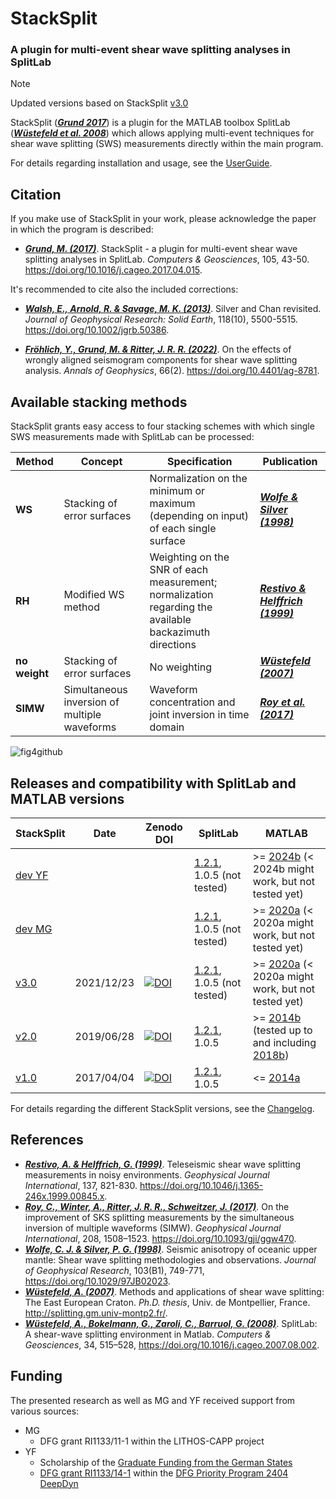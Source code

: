 # StackSplit

### A plugin for multi-event shear wave splitting analyses in SplitLab

> [!NOTE]
> Updated versions based on StackSplit [v3.0](https://github.com/michaelgrund/stacksplit/releases/tag/v3.0)


StackSplit ([**_Grund 2017_**](https://doi.org/10.1016/j.cageo.2017.04.015)) is a plugin for the MATLAB toolbox
SplitLab ([**_Wüstefeld et al. 2008_**](https://www.sciencedirect.com/science/article/pii/S0098300407001859))
which allows applying multi-event techniques for shear wave splitting (SWS) measurements directly within the
main program.

For details regarding installation and usage, see the [UserGuide](https://github.com/yvonnefroehlich/splitlab_stacksplit/blob/main/02_stacksplit/StackSplit/Doc/StackSplit_userguide.md).


## Citation

If you make use of StackSplit in your work, please acknowledge the paper in which the program is described:

- [**_Grund, M. (2017)_**](https://doi.org/10.1016/j.cageo.2017.04.015).
  StackSplit - a plugin for multi-event shear wave splitting analyses in SplitLab.
  *Computers & Geosciences*, 105, 43-50.
  https://doi.org/10.1016/j.cageo.2017.04.015.

It's recommended to cite also the included corrections:

- [**_Walsh, E., Arnold, R. & Savage, M. K. (2013)_**](https://doi.org/10.1002/jgrb.50386).
  Silver and Chan revisited.
  *Journal of Geophysical Research: Solid Earth*, 118(10), 5500-5515.
  https://doi.org/10.1002/jgrb.50386.

- [**_Fröhlich, Y., Grund, M. & Ritter, J. R. R. (2022)_**](https://doi.org/10.4401/ag-8781).
  On the effects of wrongly aligned seismogram components for shear wave splitting analysis.
  *Annals of Geophysics*, 66(2).
  https://doi.org/10.4401/ag-8781.


## Available stacking methods

StackSplit grants easy access to four stacking schemes with which single SWS measurements made with SplitLab can
be processed:

| Method | Concept | Specification | Publication |
| --- | --- | --- | --- |
| **WS** | Stacking of error surfaces | Normalization on the minimum or maximum (depending on input) of each single surface | [**_Wolfe & Silver (1998)_**](https://doi.org/10.1029/97JB02023) |
| **RH** | Modified WS method | Weighting on the SNR of each measurement; normalization regarding the available backazimuth directions | [**_Restivo & Helffrich (1999)_**](https://doi.org/10.1046/j.1365-246x.1999.00845.x) |
| **no weight** | Stacking of error surfaces | No weighting | [**_Wüstefeld (2007)_**](http://splitting.gm.univ-montp2.fr/) |
| **SIMW** | Simultaneous inversion of multiple waveforms | Waveform concentration and joint inversion in time domain | [**_Roy et al. (2017)_**](https://doi.org/10.1093/gji/ggw470) |

![fig4github](https://user-images.githubusercontent.com/23025878/56716351-6d3d2a80-673a-11e9-8b34-2191c119d780.png)


## Releases and compatibility with SplitLab and MATLAB versions

| StackSplit | Date | Zenodo DOI | SplitLab | MATLAB |
| --- | --- | --- | --- | --- |
| [dev YF](https://github.com/yvonnefroehlich/splitlab_stacksplit) | | | [1.2.1](https://robporritt.wordpress.com/software/), 1.0.5 (not tested) | >= [2024b](https://mathworks.com/help/releases/R2024b/index.html) (< 2024b might work, but not tested yet) |
| [dev MG](https://github.com/michaelgrund/stacksplit) | | | [1.2.1](https://robporritt.wordpress.com/software/), 1.0.5 (not tested) | >= [2020a](https://mathworks.com/help/releases/R2020a/index.html) (< 2020a might work, but not tested yet) |
| [v3.0](https://github.com/michaelgrund/stacksplit/releases/tag/v3.0) | 2021/12/23 | [![DOI](https://zenodo.org/badge/DOI/10.5281/zenodo.5802051.svg)](https://doi.org/10.5281/zenodo.5802051) | [1.2.1](https://robporritt.wordpress.com/software/), 1.0.5 (not tested) | >= [2020a](https://mathworks.com/help/releases/R2020a/index.html) (< 2020a might work, but not tested yet) |
| [v2.0](https://github.com/michaelgrund/stacksplit/releases/tag/v2.0) | 2019/06/28 | [![DOI](https://zenodo.org/badge/DOI/10.5281/zenodo.7118716.svg)](https://doi.org/10.5281/zenodo.7118716) | [1.2.1](https://robporritt.wordpress.com/software/), 1.0.5 | >= [2014b](https://mathworks.com/company/newsroom/mathworks-introduces-new-features-in-matlab-and-simulink.html) (tested up to and including [2018b](https://mathworks.com/help/releases/R2018b/index.html)) |
| [v1.0](https://github.com/michaelgrund/stacksplit/releases/tag/v1.0) | 2017/04/04 | [![DOI](https://zenodo.org/badge/DOI/10.5281/zenodo.464385.svg)](https://doi.org/10.5281/zenodo.464385) | [1.2.1](https://robporritt.wordpress.com/software/), 1.0.5 | <= [2014a](https://mathworks.com/company/newsroom/mathworks-announces-release-2014a-of-the-matlab-and-simulink-product-families.html) |

For details regarding the different StackSplit versions, see the [Changelog](https://github.com/yvonnefroehlich/splitlab_stacksplit/blob/main/02_stacksplit/changelog.md).


## References

- [**_Restivo, A. & Helffrich, G. (1999)_**](https://doi.org/10.1046/j.1365-246x.1999.00845.x).
  Teleseismic shear wave splitting measurements in noisy environments.
  *Geophysical Journal International*, 137, 821-830.
  https://doi.org/10.1046/j.1365-246x.1999.00845.x.
- [**_Roy, C., Winter, A., Ritter, J. R. R., Schweitzer, J. (2017)_**](https://doi.org/10.1093/gji/ggw470).
  On the improvement of SKS splitting measurements by the simultaneous inversion of multiple waveforms (SIMW).
  *Geophysical Journal International*, 208, 1508–1523.
  https://doi.org/10.1093/gji/ggw470.
- [**_Wolfe, C. J. & Silver, P. G. (1998)_**](https://doi.org/10.1029/97JB02023).
  Seismic anisotropy of oceanic upper mantle: Shear wave splitting methodologies and observations.
  *Journal of Geophysical Research*, 103(B1), 749-771,
  https://doi.org/10.1029/97JB02023.
- [**_Wüstefeld, A. (2007)_**](http://splitting.gm.univ-montp2.fr/).
  Methods and applications of shear wave splitting: The East European Craton.
  *Ph.D. thesis*, Univ. de Montpellier, France.
  http://splitting.gm.univ-montp2.fr/.
- [**_Wüstefeld, A., Bokelmann, G., Zaroli, C., Barruol, G. (2008)_**](https://doi.org/10.1016/j.cageo.2007.08.002).
  SplitLab: A shear-wave splitting environment in Matlab.
  *Computers & Geosciences*, 34, 515–528,
  https://doi.org/10.1016/j.cageo.2007.08.002.


## Funding

The presented research as well as MG and YF received support from various sources:

- MG
  - DFG grant RI1133/11-1 within the LITHOS-CAPP project
- YF
  - Scholarship of the [Graduate Funding from the German States](https://www.khys.kit.edu/english/graduate_funding.php)
  - [DFG grant RI1133/14-1](https://gepris.dfg.de/gepris/projekt/521545943?language=en) within the
    [DFG Priority Program 2404 DeepDyn](https://www.geo.lmu.de/deepdyn/en/)
